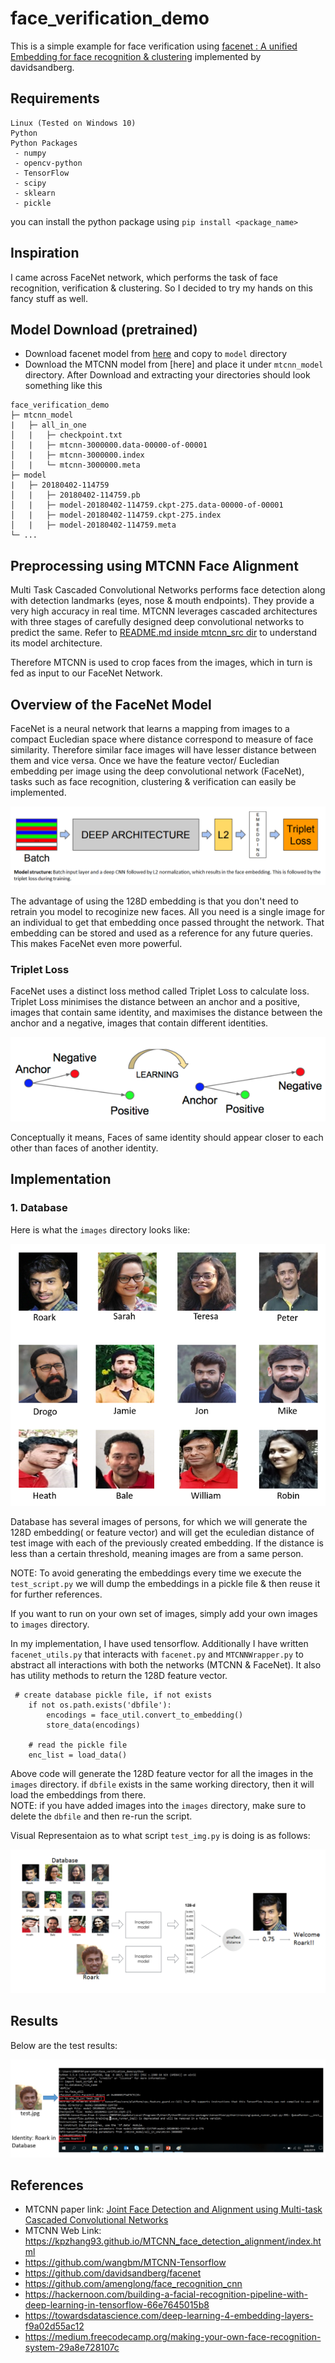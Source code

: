 # face_verification_demo
This is a simple example for face verification using [facenet : A unified Embedding for face recognition &amp; clustering](http://arxiv.org/abs/1503.03832) implemented by davidsandberg.

## Requirements
```
Linux (Tested on Windows 10)
Python
Python Packages
 - numpy
 - opencv-python
 - TensorFlow
 - scipy
 - sklearn
 - pickle
```
you can install the python package using `pip install <package_name>`


## Inspiration
I came across FaceNet network, which performs the task of face recognition, verification & clustering. So I decided to try my
hands on this fancy stuff as well.

## Model Download (pretrained)
- Download facenet model from [here](https://drive.google.com/file/d/1EXPBSXwTaqrSC0OhUdXNmKSh9qJUQ55-/view) and copy to `model` directory
- Download the MTCNN model from [here] and place it under `mtcnn_model` directory.
After Download and extracting your directories should look something like this
```
face_verification_demo
├─ mtcnn_model
|   ├─ all_in_one
│   |   ├─ checkpoint.txt
│   |   ├─ mtcnn-3000000.data-00000-of-00001
│   |   ├─ mtcnn-3000000.index
│   |   └─ mtcnn-3000000.meta
├─ model
|   ├─ 20180402-114759
│   |   ├─ 20180402-114759.pb
│   |   ├─ model-20180402-114759.ckpt-275.data-00000-of-00001
│   |   ├─ model-20180402-114759.ckpt-275.index
│   |   ├─ model-20180402-114759.meta
└─ ...
```

## Preprocessing using MTCNN Face Alignment
Multi Task Cascaded Convolutional Networks performs face detection along with detection landmarks (eyes, nose & mouth endpoints). 
They provide a very high accuracy in real time. MTCNN leverages cascaded architectures 
with three stages of carefully designed deep convolutional networks to predict the same.
Refer to [README.md inside mtcnn_src dir](./mtcnn_src/README.md) to understand its model architecture.

Therefore MTCNN is used to crop faces from the images, which in turn is fed as input to our FaceNet Network.

## Overview of the FaceNet Model
FaceNet is a neural network that learns a mapping from images to a compact Eucledian space where distance correspond to measure of 
face similarity. Therefore similar face images will have lesser distance between them and vice versa. Once we have the feature vector/
Eucledian embedding per image using the deep convolutional network (FaceNet), 
tasks such as face recognition, clustering & verification can easily be implemented.
<p align="center">
	<img src="./mtcnn_src/images/facenet_arch.png">
</p>

The advantage of using the 128D embedding is that you don't need to retrain you model to recoginize new faces.
All you need is a single image for an individual to get that embedding once passed throught the network.
That embedding can be stored and used as a reference for any future queries. This makes FaceNet even more powerful.

### Triplet Loss
FaceNet uses a distinct loss method called Triplet Loss to calculate loss. 
Triplet Loss minimises the distance between an anchor and a positive, 
images that contain same identity, and maximises the distance between the anchor and a negative, images that contain different identities.
<p align="center">
	<img src="./mtcnn_src/images/triplet_loss.png">
</p>

Conceptually it means, Faces of same identity should appear closer to each other than faces of another identity.
## Implementation
### 1. Database
Here is what the `images` directory looks like:
<p align="center">
	<img src="./mtcnn_src/images/database.png">
</p>

Database has several images of persons, for which we will generate the 128D embedding( or feature vector) and will get the 
eculedian distance of test image with each of the previously created embedding. If the distance is less than a certain 
threshold, meaning images are from a same person.


NOTE: To avoid generating the embeddings every time we execute the `test_script.py` we will dump the embeddings in a pickle
file & then reuse it for further references.


If you want to run on your own set of images, simply add your own images to `images` directory.

In my implementation, I have used tensorflow. Additionally I have written `facenet_utils.py` that interacts with `facenet.py`
and `MTCNNWrapper.py` to abstract all interactions with both the networks (MTCNN & FaceNet). 
It also has utility methods to return the 128D feature vector.
```
 # create database pickle file, if not exists
    if not os.path.exists('dbfile'):
        encodings = face_util.convert_to_embedding()
        store_data(encodings)

    # read the pickle file
    enc_list = load_data()
```
Above code will generate the 128D feature vector for all the images in the `images` directory.
if `dbfile` exists in the same working directory, then it will load the embeddings from there. <br />
NOTE: if you have added images into the `images` directory, make sure to delete the `dbfile` and then re-run the script.


Visual Representaion as to what script `test_img.py` is doing is as follows:
<p align="center">
	<img src="./mtcnn_src/images/visual.png">
</p>

## Results
Below are the test results: <br />
<p align="center">
	<img src="./mtcnn_src/images/result.png">
</p>

## References
- MTCNN paper link: [Joint Face Detection and Alignment using Multi-task Cascaded Convolutional Networks](https://arxiv.org/pdf/1604.02878v1.pdf)
- MTCNN Web Link: https://kpzhang93.github.io/MTCNN_face_detection_alignment/index.html
- https://github.com/wangbm/MTCNN-Tensorflow
- https://github.com/davidsandberg/facenet
- https://github.com/amenglong/face_recognition_cnn
- https://hackernoon.com/building-a-facial-recognition-pipeline-with-deep-learning-in-tensorflow-66e7645015b8
- https://towardsdatascience.com/deep-learning-4-embedding-layers-f9a02d55ac12
- https://medium.freecodecamp.org/making-your-own-face-recognition-system-29a8e728107c